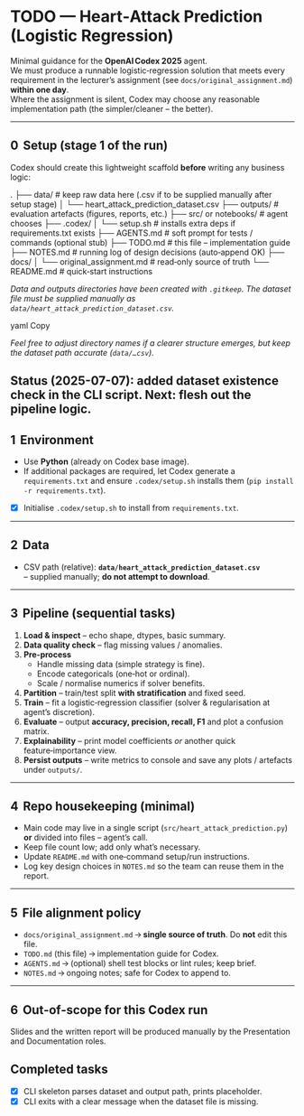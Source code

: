 # TODO — Heart‑Attack Prediction (Logistic Regression)

Minimal guidance for the **OpenAI Codex 2025** agent.  
We must produce a runnable logistic‑regression solution that meets every requirement in the lecturer’s assignment (see `docs/original_assignment.md`) **within one day**.  
Where the assignment is silent, Codex may choose any reasonable implementation path (the simpler/cleaner – the better).

---

## 0  Setup (stage 1 of the run)
Codex should create this lightweight scaffold **before** writing any business logic:

.
├── data/ # keep raw data here (.csv if to be supplied manually after setup stage)
│ └── heart_attack_prediction_dataset.csv
├── outputs/ # evaluation artefacts (figures, reports, etc.)
├── src/ or notebooks/ # agent chooses
├── .codex/
│ └── setup.sh # installs extra deps if requirements.txt exists
├── AGENTS.md # soft prompt for tests / commands (optional stub)
├── TODO.md # this file – implementation guide
├── NOTES.md # running log of design decisions (auto‑append OK)
├── docs/
│ └── original_assignment.md # read‑only source of truth
└── README.md # quick‑start instructions

*Data and outputs directories have been created with `.gitkeep`. The dataset
file must be supplied manually as `data/heart_attack_prediction_dataset.csv`.*

yaml
Copy

*Feel free to adjust directory names if a clearer structure emerges, but keep the dataset path accurate (`data/…csv`).*

Status (2025-07-07): added dataset existence check in the CLI script. Next: flesh out the pipeline logic.
---

## 1  Environment
* Use **Python** (already on Codex base image).
* If additional packages are required, let Codex generate a `requirements.txt` and ensure `.codex/setup.sh` installs them (`pip install -r requirements.txt`).
- [x] Initialise `.codex/setup.sh` to install from `requirements.txt`.

---

## 2  Data
* CSV path (relative): **`data/heart_attack_prediction_dataset.csv`**  
  – supplied manually; **do not attempt to download**.

---

## 3  Pipeline (sequential tasks)

1. **Load & inspect** – echo shape, dtypes, basic summary.  
2. **Data quality check** – flag missing values / anomalies.  
3. **Pre‑process**  
   * Handle missing data (simple strategy is fine).  
   * Encode categoricals (one‑hot or ordinal).  
   * Scale / normalise numerics if solver benefits.  
4. **Partition** – train/test split **with stratification** and fixed seed.  
5. **Train** – fit a logistic‑regression classifier (solver & regularisation at agent’s discretion).  
6. **Evaluate** – output **accuracy, precision, recall, F1** and plot a confusion matrix.  
7. **Explainability** – print model coefficients *or* another quick feature‑importance view.  
8. **Persist outputs** – write metrics to console and save any plots / artefacts under `outputs/`.

---

## 4  Repo housekeeping (minimal)
* Main code may live in a single script (`src/heart_attack_prediction.py`) **or** divided into files – agent’s call.  
* Keep file count low; add only what’s necessary.  
* Update `README.md` with one‑command setup/run instructions.  
* Log key design choices in `NOTES.md` so the team can reuse them in the report.

---

## 5  File alignment policy
* `docs/original_assignment.md` → **single source of truth**. Do **not** edit this file.  
* `TODO.md` (this file) → implementation guide for Codex.  
* `AGENTS.md` → (optional) shell test blocks or lint rules; keep brief.  
* `NOTES.md` → ongoing notes; safe for Codex to append to.

---

## 6  Out‑of‑scope for this Codex run
Slides and the written report will be produced manually by the Presentation and Documentation roles.

## Completed tasks
* [x] CLI skeleton parses dataset and output path, prints placeholder.
* [x] CLI exits with a clear message when the dataset file is missing.
